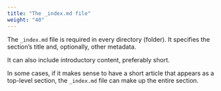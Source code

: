 ```yaml
---
title: "The _index.md file"
weight: "40"
---
```

The `_index.md` file is required in every directory (folder). It specifies the section’s title and, optionally, other metadata. 

It can also include introductory content, preferably short.

In some cases, if it makes sense to have a short article that appears as a top-level section, the `_index.md` file can make up the entire section.